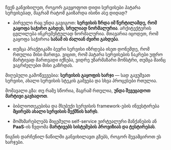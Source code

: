 ჩვენ განვიხილეთ, როგორ გავყოფოთ დიდი სერვისები პატარა სერვისებად, მაგრამ რატომ გაიზარდა ისინი ასე დიდად?

- პირველი რაც უნდა გავიგოთ: **სერვისის ზრდა იმ წერტილამდე, რომ გაყოფა საჭირო გახდეს, სრულიად ნორმალურია**. არქიტექტურის ცვლილება ინკრემენტულად ნორმალურია. მთავარია იცოდეთ, რომ გაყოფა საჭიროა **სანამ ის ძალიან ძვირი გახდება**.
    
- თუმცა პრაქტიკაში ბევრი სერვისი იზრდება ისეთ დონემდე, რომ რთულია მისი მართვა. ვიცით, რომ პატარა სერვისების ნაკრები უფრო მარტივად მართვადი იქნება, ვიდრე უზარმაზარი მონსტრი, თუმცა მაინც ვაგრძელებთ მისი გაზრდას.
    

მიღებული გამოწვევებია: **სერვისის გაყოფის ხარჯი** — სად გავუშვათ სერვისი, ახალი სერვისის სტეკის გაშვება და სხვა პროცესები რთულია.

მომავალი გზა: თუ რამე სწორია, მაგრამ რთულია, **უნდა შევეცადოთ მარტივი გავხადოთ**.

- ბიბლიოთეკებისა და მსუბუქი სერვისის framework-ების ინვესტირება **მცირებს ახალი სერვისის შექმნის ხარჯს**.
    
- მომხმარებლებს მიცემული self-service ვირტუალური მანქანების ან **PaaS**-ის წვდომა **მარტივებს სისტემების პროვიზიას და ტესტირებას**.
    

წიგნის დარჩენილ ნაწილში განვიხილავთ გზებს, როგორ შევამციროთ ეს ხარჯები.
